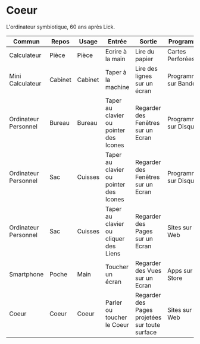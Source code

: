 # Coeur
L'ordinateur symbiotique, 60 ans après Lick.

| Commun               | Repos | Usage | Entrée | Sortie | Programme | Système |
|----------------------|-------|-------|--------|--------|-----------|---------|
| Calculateur | Pièce | Pièce | Ecrire à la main | Lire du papier | Cartes Perforées | Assembleur |
| Mini Calculateur | Cabinet | Cabinet | Taper à la machine | Lire des lignes sur un écran | Programmes sur Bandes | C @ Unix |
| Ordinateur Personnel | Bureau | Bureau | Taper au clavier ou pointer des Icones | Regarder des Fenêtres sur un Ecran | Programmes sur Disques | C++ @ Windows|
| Ordinateur Personnel | Sac | Cuisses | Taper au clavier ou pointer des Icones | Regarder des Fenêtres sur un Ecran | Programmes sur Disques | C++ @ Windows |
| Ordinateur Personnel | Sac | Cuisses | Taper au clavier ou cliquer des Liens | Regarder des Pages sur un Ecran | Sites sur le Web | HTML+CSS+JS @ Browser |
| Smartphone | Poche | Main | Toucher un écran | Regarder des Vues sur un Ecran | Apps sur Store | Swift @iOS ou Kotlin @Android
| Coeur | Coeur | Coeur | Parler ou toucher le Coeur | Regarder des Pages projetées sur toute surface | Sites sur le Web | De son language naturel @ U
